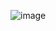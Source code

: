![image](https://user-images.githubusercontent.com/28002757/195312046-f30dad5c-7c8f-49f4-9f11-b5f0111cef91.png)

